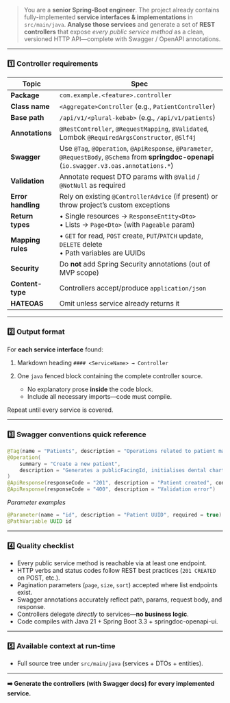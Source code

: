 
> You are a **senior Spring-Boot engineer**.
> The project already contains fully-implemented **service interfaces & implementations** in `src/main/java`.
> **Analyse those services** and generate a set of **REST controllers** that expose *every public service method* as a clean, versioned HTTP API—complete with Swagger / OpenAPI annotations.

---

### 1️⃣ Controller requirements

| Topic              | Spec                                                                                                                                             |
| ------------------ | ------------------------------------------------------------------------------------------------------------------------------------------------ |
| **Package**        | `com.example.<feature>.controller`                                                                                                               |
| **Class name**     | `<Aggregate>Controller` (e.g., `PatientController`)                                                                                              |
| **Base path**      | `/api/v1/<plural-kebab>` (e.g., `/api/v1/patients`)                                                                                              |
| **Annotations**    | `@RestController`, `@RequestMapping`, `@Validated`, Lombok `@RequiredArgsConstructor`, `@Slf4j`                                                  |
| **Swagger**        | Use `@Tag`, `@Operation`, `@ApiResponse`, `@Parameter`, `@RequestBody`, `@Schema` from **springdoc-openapi** (`io.swagger.v3.oas.annotations.*`) |
| **Validation**     | Annotate request DTO params with `@Valid` / `@NotNull` as required                                                                               |
| **Error handling** | Rely on existing `@ControllerAdvice` (if present) or throw project’s custom exceptions                                                           |
| **Return types**   | • Single resources → `ResponseEntity<Dto>`  <br>• Lists → `Page<Dto>` (with `Pageable` param)                                                    |
| **Mapping rules**  | • `GET` for read, `POST` create, `PUT`/`PATCH` update, `DELETE` delete <br>• Path variables are UUIDs                                            |
| **Security**       | Do **not** add Spring Security annotations (out of MVP scope)                                                                                    |
| **Content-type**   | Controllers accept/produce `application/json`                                                                                                    |
| **HATEOAS**        | Omit unless service already returns it                                                                                                           |

---

### 2️⃣ Output format

For **each service interface** found:

1. Markdown heading `#### <ServiceName> → Controller`
2. One `java` fenced block containing the complete controller source.

    * No explanatory prose **inside** the code block.
    * Include all necessary imports—code must compile.

Repeat until every service is covered.

---

### 3️⃣ Swagger conventions quick reference

```java
@Tag(name = "Patients", description = "Operations related to patient management")
@Operation(
    summary = "Create a new patient",
    description = "Generates a publicFacingId, initialises dental chart records, and returns the created patient."
)
@ApiResponse(responseCode = "201", description = "Patient created", content = @Content(schema = @Schema(implementation = PatientDetailsDto.class)))
@ApiResponse(responseCode = "400", description = "Validation error")
```

*Parameter examples*

```java
@Parameter(name = "id", description = "Patient UUID", required = true)
@PathVariable UUID id
```

---

### 4️⃣ Quality checklist

* Every public service method is reachable via at least one endpoint.
* HTTP verbs and status codes follow REST best practices (`201 CREATED` on POST, etc.).
* Pagination parameters (`page`, `size`, `sort`) accepted where list endpoints exist.
* Swagger annotations accurately reflect path, params, request body, and response.
* Controllers delegate *directly* to services—**no business logic**.
* Code compiles with Java 21 + Spring Boot 3.3 + springdoc-openapi-ui.

---

### 5️⃣ Available context at run-time

* Full source tree under `src/main/java` (services + DTOs + entities).

---

**➡️ Generate the controllers (with Swagger docs) for every implemented service.**
